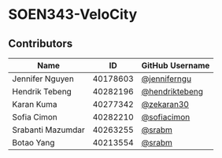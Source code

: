 # SOEN343-VeloCity

## Contributors
| Name                    | ID        | GitHub Username     
|-------------------------|-----------|---------------------|
| Jennifer Nguyen          | 40178603  | [@jenniferngu](https://github.com/jenniferngu) | 
| Hendrik Tebeng    | 40282196  | [@hendriktebeng](https://github.com/hendriktebeng)       |
| Karan Kuma   | 40277342  | [@zekaran30](https://github.com/zekaran30)           |
| Sofia Cimon        | 40282210  | [@sofiacimon](https://github.com/sofiacimon)               |
| Srabanti Mazumdar     | 40263255  | [@srabm](https://github.com/srabm)             |
| Botao Yang     | 40213554  | [@srabm](https://github.com/cherryaki1)             |
